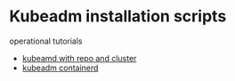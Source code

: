 # Kubeadm installation scripts
operational tutorials
- [kubeamd with repo and cluster](mini-kvm-server/kubeadm-with-docker-mirror-and-repo)
- [kubeadm containerd](mini-kvm-server)
